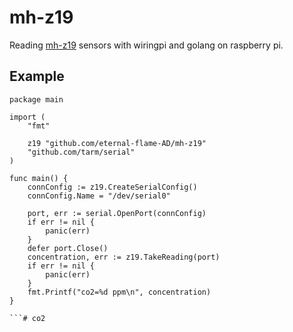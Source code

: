 # mh-z19

Reading [mh-z19](https://www.winsen-sensor.com/products/ndir-co2-sensor/mh-z19.html) sensors with wiringpi and golang on raspberry pi.


## Example

```golang
package main

import (
	"fmt"

	z19 "github.com/eternal-flame-AD/mh-z19"
	"github.com/tarm/serial"
)

func main() {
	connConfig := z19.CreateSerialConfig()
	connConfig.Name = "/dev/serial0"

	port, err := serial.OpenPort(connConfig)
	if err != nil {
		panic(err)
	}
	defer port.Close()
	concentration, err := z19.TakeReading(port)
	if err != nil {
		panic(err)
	}
	fmt.Printf("co2=%d ppm\n", concentration)
}

```# co2
